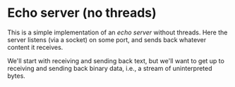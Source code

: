 # Echo server (no threads)

This is a simple implementation of an _echo server_ without threads.
Here the server listens (via a socket) on some port,
and sends back whatever content it receives.

We'll start with receiving and sending back text, but we'll want
to get up to receiving and sending back binary data, i.e., a
stream of uninterpreted bytes.
